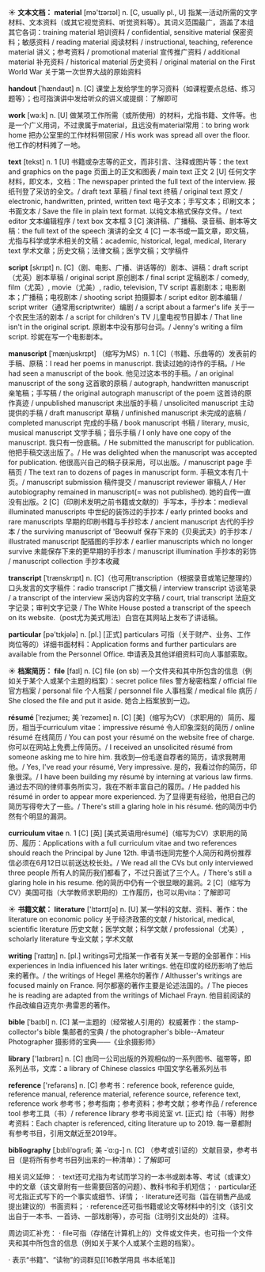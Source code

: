 ☀ <span class="category">**文本文档：**</span>
<span class="vocabulary">**material**</span> [mə'tɪərɪəl] 
<span class="definition">n. [C, usually pl., U] 指某一活动所需的文字材料、文本资料（或其它视觉资料、听觉资料等）。其词义范围最广，涵盖了本组其它各词：</span>training material 培训资料 / confidential, sensitive material 保密资料；敏感资料 / reading material 阅读材料 / instructional, teaching, reference material 讲义；参考资料 / promotional material 宣传推广资料 / additional material 补充资料 / historical material 历史资料 / original material on the First World War 关于第一次世界大战的原始资料
           
<span class="vocabulary">**handout**</span> [ˈhændaʊt]
<span class="definition">n. [C] 课堂上发给学生的学习资料（如课程要点总结、练习题等）；也可指演讲中发给听众的讲义或提纲：</span>了解即可

<span class="vocabulary">**work**</span> [wə:k] 
<span class="definition">n. [U] 做某项工作所需（或所使用）的材料，尤指书籍、文件等。也是一个广义用词，不过隶属于material，且远没有material常用：</span>to bring work home 把办公室里的工作材料带回家 / His work was spread all over the floor. 他工作的材料摊了一地。

<span class="vocabulary">**text**</span> [tekst] 
<span class="definition">n. 1 [U] 书籍或杂志等的正文，而非引言、注释或图片等：</span>the text and graphics on the page 页面上的正文和图表 / main text 正文 <span class="definition">2 [U] 任何文字材料，即文本，文档：</span>The newspaper printed the full text of the interview. 报纸刊登了采访的全文。/ draft text 草稿 / final text 终稿 / original text 原文 / electronic, handwritten, printed, written text 电子文本；手写文本；印刷文本；书面文本 / Save the file in plain text format. 以纯文本格式保存文件。/ text editor 文本编辑程序 / text box 文本框 <span class="definition">3 [C] 演讲稿、广播稿、录音稿、剧本等文稿：</span>the full text of the speech 演讲的全文 <span class="definition">4 [C] 一本书或一篇文章，即文稿，尤指与科学或学术相关的文稿：</span>academic, historical, legal, medical, literary text 学术文章；历史文稿；法律文稿；医学文稿；文学稿件

<span class="vocabulary">**script**</span> [skrɪpt]
<span class="definition">n. [C]（剧、电影、广播、讲话等的）剧本、讲稿：</span>draft script（尤英）剧本草稿 / original script 原创剧本 / final script 定稿剧本 / comedy, film（尤英）, movie（尤美）, radio, television, TV script 喜剧剧本；电影剧本；广播稿；电视剧本 / shooting script 拍摄脚本 / script editor 剧本编辑 / script writer（通常用scriptwriter）编剧 / a script about a farmer's life 关于一个农民生活的剧本 / a script for children's TV 儿童电视节目脚本 / That line isn't in the original script. 原剧本中没有那句台词。/ Jenny's writing a film script. 珍妮在写一个电影剧本。
           
<span class="vocabulary">**manuscript**</span> [ˈmænjuskrɪpt]
（缩写为MS）<span class="definition">n. 1 [C]（书籍、乐曲等的）发表前的手稿、原稿：</span>I read her poems in manuscript. 我读过她的诗作的手稿。/ He had seen a manuscript of the book. 他见过这本书的手稿。/ an original manuscript of the song 这首歌的原稿 / autograph, handwritten manuscript 亲笔稿；手写稿 / the original autograph manuscript of the poem 这首诗的原作真迹 / unpublished manuscript 未出版的手稿 / unsolicited manuscript 主动提供的手稿 / draft manuscript 草稿 / unfinished manuscript 未完成的底稿 / completed manuscript 完成的手稿 / book manuscript 书稿 / literary, music, musical manuscript 文学手稿；音乐手稿 / I only have one copy of the manuscript. 我只有一份底稿。/ He submitted the manuscript for publication. 他把手稿交送出版了。/ He was delighted when the manuscript was accepted for publication. 他很高兴自己的稿子获采用，可以出版。/ manuscript page 手稿页 / The text ran to dozens of pages in manuscript form. 手稿文本有几十页。/ manuscript submission 稿件提交 / manuscript reviewer 审稿人 / Her autobiography remained in manuscript(= was not published). 她的自传一直没有出版。<span class="definition">2 [C]（印刷术发明之前书籍或文献的）手写本，手抄本：</span>medieval illuminated manuscripts 中世纪的装饰过的手抄本 / early printed books and rare manuscripts 早期的印刷书籍与手抄珍本 / ancient manuscript 古代的手抄本 / the surviving manuscript of 'Beowulf 保存下来的《贝奥武夫》的手抄本 / illustrated manuscript 配插图的手抄本 / earlier manuscripts which no longer survive 未能保存下来的更早期的手抄本 / manuscript illumination 手抄本的彩饰 / manuscript collection 手抄本收藏
           
<span class="vocabulary">**transcript**</span> [ˈtrænskrɪpt]
<span class="definition">n. [C]（也可用transcription（根据录音或笔记整理的）口头发言的文字稿件：</span>radio transcript 广播文稿 / interview transcript 访谈笔录 / a transcript of the interview 采访内容的文字稿 / court, trial transcript 法庭文字记录；审判文字记录 / The White House posted a transcript of the speech on its website.（post尤为美式用法）白宫在其网站上发布了讲话稿。

<span class="vocabulary">**particular**</span> [pə'tɪkjələ] 
<span class="definition">n. [pl.] [正式] particulars 可指（关于财产、业务、工作岗位等的）详细书面材料：</span>Application forms and further particulars are available from the Personnel Office. 申请表及其他详细资料可向人事部索取。

☀ <span class="category">**档案简历：**</span>
<span class="vocabulary">**file**</span> [faɪl]
<span class="definition">n. [C] file (on sb) 一个文件夹和其中所包含的信息（例如关于某个人或某个主题的档案）：</span>secret police files 警方秘密档案 / official file 官方档案 / personal file 个人档案 / personnel file 人事档案 / medical file 病历 / She closed the file and put it aside. 她合上档案放到一边。
           
<span class="vocabulary">**résumé**</span> [ˈrezjumeɪ; 美 ˈrezəmeɪ]
<span class="definition">n. [C] [美]（缩写为CV）（求职用的）简历、履历，相当于curriculum vitae：</span>impressive résumé 令人印象深刻的简历 / online résumé 在线简历 / You can post your résumé on the website free of charge. 你可以在网站上免费上传简历。/ I received an unsolicited résumé from someone asking me to hire him. 我收到—份毛遂自荐者的简历，请求我聘用他。/ Yes, I've read your résumé, Very impressive. 是的，我看过你的简历，印象很深。/ I have been building my résumé by interning at various law firms. 通过去不同的律师事务所实习，我在不断丰富自己的履历。/ He padded his résumé in order to appear more experienced. 为了显得更有经验，他把自己的简历写得夸大了一些。/ There's still a glaring hole in his résumé. 他的简历中仍然有个明显的漏洞。

<span class="vocabulary">**curriculum vitae**</span>
<span class="definition">n. 1 [C] [英] [美式英语用résumé]（缩写为CV）求职用的简历、履历：</span>Applications with a full curriculum vitae and two references should reach the Principal by June 12th. 申请书连同完整个人简历和两份推荐信必须在6月12日以前送达校长处。/ We read all the CVs but only interviewed three people 所有人的简历我们都看了，不过只面试了三个人。/ There's still a glaring hole in his resume. 他的简历中仍有一个很显眼的漏洞。<span class="definition">2 [C]（缩写为CV）美国可指（大学教师求职用的）工作履历，也可以用vita：</span>了解即可

☀ <span class="category">**书籍文献：**</span>
<span class="vocabulary">**literature**</span> ['lɪtərɪtʃə] 
<span class="definition">n. [U] 某一学科的文献、资料、著作：</span>the literature on economic policy 关于经济政策的文献 / historical, medical, scientific literature 历史文献；医学文献；科学文献 / professional（尤美）, scholarly literature 专业文献；学术文献
           
<span class="vocabulary">**writing**</span> [ˈraɪtɪŋ]
<span class="definition">n. [pl.] writings可尤指某一作者有关某一专题的全部著作：</span>His experiences in India influenced his later writings. 他在印度的经历影响了他后来的著作。/ the writings of Hegel 黑格尔的著作 / Althusser's writings are focused mainly on France. 阿尔都塞的著作主要是论述法国的。/ The pieces he is reading are adapted from the writings of Michael Frayn. 他目前阅读的作品改编自迈克尔·弗雷恩的著作。
           
<span class="vocabulary">**bible**</span> [ˈbaɪbl]
<span class="definition">n. [C] 某一主题的（经常被人引用的）权威著作：</span>the stamp-collector's bible 集邮者的宝典 / the photographer's bible--Amateur Photographer 摄影师的宝典——《业余摄影师》

<span class="vocabulary">**library**</span> ['laɪbrərɪ] 
<span class="definition">n. [C] 由同一公司出版的外观相似的一系列图书、磁带等，即系列丛书，文库：</span>a library of Chinese classics 中国文学名著系列丛书

<span class="vocabulary">**reference**</span> ['refərəns] 
<span class="definition">n. [C] 参考书：</span>reference book, reference guide, reference manual, reference material, reference source, reference text, reference work 参考书；参考指南；参考资料；参考文献；参考作品 / reference tool 参考工具（书）/ reference library 参考书阅览室 <span class="definition">vt. [正式] 给（书等）附参考资料：</span>Each chapter is referenced, citing literature up to 2019. 每一章都附有参考书目，引用文献近至2019年。
           
<span class="vocabulary">**bibliography**</span> [ˌbɪbliˈɒgrəfi; 美 -ˈɑ:g-]
<span class="definition">n. [C] （参考或引证的）文献目录，参考书目（是将所有参考书目列出来的一种清单）：</span>了解即可
 
相关词义延伸：
· text还可尤指为考试而学习的一本书或剧本等、考试（或课文）中的文章（该文章附有一些需要回答的问题）、教科书和手机短信；
· particular还可尤指正式写下的一个事实或细节、详情；
· literature还可指（旨在销售产品或提出建议的）书面资料；
· reference还可指书籍或论文等材料中的引文（该引文出自于一本书、一首诗、一部戏剧等），亦可指（注明引文出处的）注释。

周边词汇补充：
· file可指（存储在计算机上的）文件或文件夹，也可指一个文件夹和其中所包含的信息（例如关于某个人或某个主题的档案）。

· 表示“书籍”、“读物”的词群见[[16教学用具 书本纸笔]]
